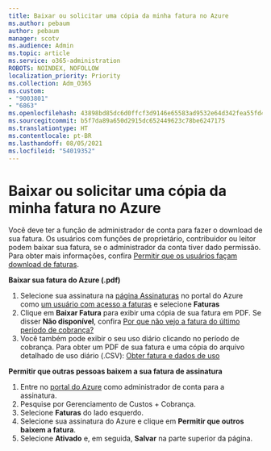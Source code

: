 ```yaml
---
title: Baixar ou solicitar uma cópia da minha fatura no Azure
ms.author: pebaum
author: pebaum
manager: scotv
ms.audience: Admin
ms.topic: article
ms.service: o365-administration
ROBOTS: NOINDEX, NOFOLLOW
localization_priority: Priority
ms.collection: Adm_O365
ms.custom:
- "9003801"
- "6863"
ms.openlocfilehash: 43898bd85dc6d0ffcf3d9146e65583ad9532e64d342fea55fd48e055caf133a4
ms.sourcegitcommit: b5f7da89a650d2915dc652449623c78be6247175
ms.translationtype: HT
ms.contentlocale: pt-BR
ms.lasthandoff: 08/05/2021
ms.locfileid: "54019352"
---
```

# <a name="download-or-request-a-copy-of-my-bill-in-azure"></a>Baixar ou solicitar uma cópia da minha fatura no Azure

Você deve ter a função de administrador de conta para fazer o download de sua fatura. Os usuários com funções de proprietário, contribuidor ou leitor podem baixar sua fatura, se o administrador da conta tiver dado permissão. Para obter mais informações, confira [Permitir que os usuários façam download de faturas](https://docs.microsoft.com/azure/cost-management-billing/manage/manage-billing-access#opt-in).

**Baixar sua fatura do Azure (.pdf)**

1. Selecione sua assinatura na [página Assinaturas](https://portal.azure.com/#blade/Microsoft_Azure_Billing/SubscriptionsBlade) no portal do Azure como [um usuário com acesso a faturas](https://docs.microsoft.com/azure/cost-management-billing/manage/manage-billing-access?WT.mc_id=Portal-Microsoft_Azure_Support) e selecione **Faturas**
2. Clique em **Baixar Fatura** para exibir uma cópia de sua fatura em PDF. Se disser **Não disponível**, confira [Por que não vejo a fatura do último período de cobrança?](https://docs.microsoft.com/azure/cost-management-billing/manage/download-azure-invoice-daily-usage-date?WT.mc_id=Portal-Microsoft_Azure_Support#noinvoice)
3. Você também pode exibir o seu uso diário clicando no período de cobrança. Para obter um PDF de sua fatura e uma cópia do arquivo detalhado de uso diário (.CSV): [Obter fatura e dados de uso](https://docs.microsoft.com/azure/cost-management-billing/manage/download-azure-invoice-daily-usage-date?WT.mc_id=Portal-Microsoft_Azure_Support)  

**Permitir que outras pessoas baixem a sua fatura de assinatura**

1. Entre no [portal do Azure](https://portal.azure.com/) como administrador de conta para a assinatura.
2. Pesquise por Gerenciamento de Custos + Cobrança.
3. Selecione **Faturas** do lado esquerdo.
4. Selecione sua assinatura do Azure e clique em **Permitir que outros baixem a fatura**.
5. Selecione **Ativado** e, em seguida, **Salvar** na parte superior da página.

